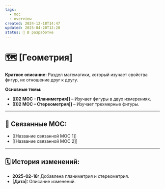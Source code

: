 ```yaml
---
tags:
  - moc
  - overview
created: 2024-12-18T14:47
updated: 2025-04-20T12:20
status: 🚧 В разработке
---
```


# 🗺️ **[Геометрия]**

**Краткое описание:**  Раздел математики, который изучает свойства фигур, их отношение друг к другу.

**Основные темы:**

- **[[02 МОС – Планиметрия]]** – Изучает фигуры в двух измерениях.
- **[[02 МОС – Стереометрия]]** – Изучает трехмерные фигуры.

---

## 🔗 **Связанные MOC:**

- [[Название связанной MOC 1]]
- [[Название связанной MOC 2]]

- - -
## 🗓️ **История изменений:**

- **2025-02-18:**  Добавлена планиметрия и стереометрия.
- **[Дата]:**  Описание изменений.